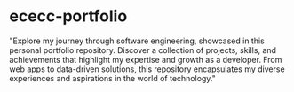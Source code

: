 # ececc-portfolio
"Explore my journey through software engineering, showcased in this personal portfolio repository. Discover a collection of projects, skills, and achievements that highlight my expertise and growth as a developer. From web apps to data-driven solutions, this repository encapsulates my diverse experiences and aspirations in the world of technology."
